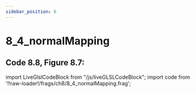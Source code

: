```yaml
---
sidebar_position: 6
---
```


# 8_4_normalMapping
## Code 8.8, Figure 8.7: 

import LiveGlslCodeBlock from "/js/liveGLSLCodeBlock";
import code from '!!raw-loader!/frags/ch8/8_4_normalMapping.frag';

<LiveGlslCodeBlock fragName='8_4_normalMapping.frag' fragCode={code} />
